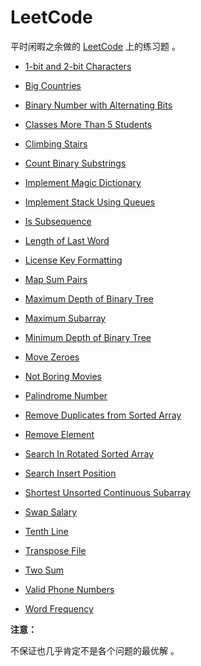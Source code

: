 # LeetCode

平时闲暇之余做的 [LeetCode](https://leetcode.com/) 上的练习题 。

* [1-bit and 2-bit Characters](./1-bit-and-2-bit-characters/1-bit_and_2-bit_characters.md)

* [Big Countries](./big-countries/big_countries.md)

* [Binary Number with Alternating Bits](./binary-number-with-alternating-bits/binary_number_with_alternating_bits.md)

* [Classes More Than 5 Students](./classes-more-than-5-students/classes_more_than_5_students.md)

* [Climbing Stairs](./climbing-stairs/climbing_stairs.md)

* [Count Binary Substrings](./count-binary-substrings/count_binary_substrings.md)

* [Implement Magic Dictionary](./implement-magic-dictionary/implement_magic_dictionary.md)

* [Implement Stack Using Queues](./implement-stack-using-queues/implement_stack_using_queues.md)

* [Is Subsequence](./is-subsequence/is_subsequence.md)

* [Length of Last Word](./length-of-last-word/length_of_last_word.md)

* [License Key Formatting](./license-key-formatting/license_key_formatting.md)

* [Map Sum Pairs](./map-sum-pairs/map_sum_pairs.md)

* [Maximum Depth of Binary Tree](./maximum-depth-of-binary-tree/maximum_depth_of_binary_tree.md)

* [Maximum Subarray](./maximum-subarray/maximum_subarray.md)

* [Minimum Depth of Binary Tree](./minimum-depth-of-binary-tree/minimum_depth_of_binary_tree.md)

* [Move Zeroes](./move-zeroes/move_zeroes.md)

* [Not Boring Movies](./not-boring-movies/not_boring_movies.md)

* [Palindrome Number](./palindrome-number/palindrome_number.md)

* [Remove Duplicates from Sorted Array](./remove-duplicates-from-sorted-array/remove_duplicates_from_sorted_array.md)

* [Remove Element](./remove-element/remove_element.md)

* [Search In Rotated Sorted Array](./search-in-rotated-sorted-array/search_in_rotated_sorted_array.md)

* [Search Insert Position](./search-insert-position/search_insert_position.md)

* [Shortest Unsorted Continuous Subarray](./shorted-unsorted-continuous-subarray/shorted_unsorted_continuous_subarray.md)

* [Swap Salary](./swap-salary/swap_salary.md)

* [Tenth Line](./tenth-line/tenth_line.md)

* [Transpose File](./transpose-file/transpose_file.md)

* [Two Sum](./two-sum/two_sum.md)

* [Valid Phone Numbers](./valid-phone-numbers/valid_phone_numbers.md)

* [Word Frequency](./word-frequency/word_frequency.md)

**注意：**

不保证也几乎肯定不是各个问题的最优解 。

